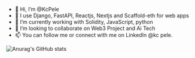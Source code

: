 - 👋 Hi, I’m @KcPele
- 👀 I use Django, FastAPI, Reactjs, Nextjs and Scaffold-eth for web apps 
- 🌱 I’m currently working with Solidity, JavaScript, python
- 💞️ I’m looking to collaborate on Web3 Project and Ai Tech
- 📫 You can follow me or connect with me on LinkedIn @kc pele. 

<!---
KcPele/KcPele is a ✨ special ✨ repository because its `README.md` (this file) appears on your GitHub profile.
You can click the Preview link to take a look at your changes.
--->

![Anurag's GitHub stats](https://github-readme-stats.vercel.app/api?username=KcPele&theme=algolia&show_icons=false)
